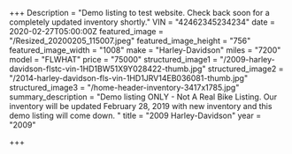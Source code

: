 +++
Description = "Demo listing to test website.  Check back soon for a completely updated inventory shortly."
VIN = "42462345234234"
date = 2020-02-27T05:00:00Z
featured_image = "/Resized_20200205_115007.jpeg"
featured_image_height = "756"
featured_image_width = "1008"
make = "Harley-Davidson"
miles = "7200"
model = "FLWHAT"
price = "75000"
structured_image1 = "/2009-harley-davidson-flstc-vin-1HD1BW51X9Y028422-thumb.jpg"
structured_image2 = "/2014-harley-davidson-fls-vin-1HD1JRV14EB036081-thumb.jpg"
structured_image3 = "/home-header-inventory-3417x1785.jpg"
summary_description = "Demo listing ONLY - Not A Real Bike Listing.  Our inventory will be updated February 28, 2019 with new inventory and this demo listing will come down.  "
title = "2009 Harley-Davidson"
year = "2009"

+++

